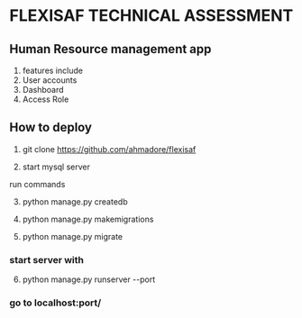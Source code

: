 # FLEXISAF TECHNICAL ASSESSMENT

## Human Resource management app ##
1) features include
2) User accounts
3) Dashboard
4) Access Role

## How to deploy
1) git clone https://github.com/ahmadore/flexisaf

2) start mysql server

run commands


3) python manage.py createdb

4) python manage.py makemigrations

5) python manage.py migrate

### start server with

6) python manage.py runserver --port

### go to localhost:port/

